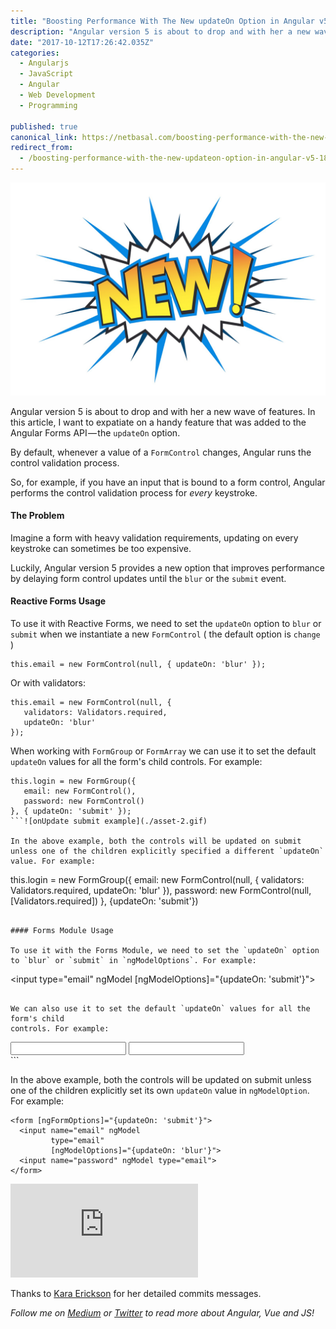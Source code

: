 ```yaml
---
title: "Boosting Performance With The New updateOn Option in Angular v5"
description: "Angular version 5 is about to drop and with her a new wave of features. In this article, I want to expatiate on a handy feature that was added to the Angular Forms API — the updateOn option. So, for…"
date: "2017-10-12T17:26:42.035Z"
categories: 
  - Angularjs
  - JavaScript
  - Angular
  - Web Development
  - Programming

published: true
canonical_link: https://netbasal.com/boosting-performance-with-the-new-updateon-option-in-angular-v5-18857279ace2
redirect_from:
  - /boosting-performance-with-the-new-updateon-option-in-angular-v5-18857279ace2
---
```


![Angular v5 updateOn](./asset-1.jpeg)

Angular version 5 is about to drop and with her a new wave of features. In this article, I want to expatiate on a handy feature that was added to the Angular Forms API — the `updateOn` option.

By default, whenever a value of a `FormControl` changes, Angular runs the control validation process.

So, for example, if you have an input that is bound to a form control, Angular performs the control validation process for _every_ keystroke.

#### The Problem

Imagine a form with heavy validation requirements, updating on every keystroke can sometimes be too expensive.

Luckily, Angular version 5 provides a new option that improves performance by delaying form control updates until the `blur` or the `submit` event.

#### Reactive Forms Usage

To use it with Reactive Forms, we need to set the `updateOn` option to `blur` or `submit` when we instantiate a new `FormControl` ( the default option is `change` )

```
this.email = new FormControl(null, { updateOn: 'blur' });
```

Or with validators:

```
this.email = new FormControl(null, {
   validators: Validators.required,
   updateOn: 'blur'
});
```

When working with `FormGroup` or `FormArray` we can use it to set the default `updateOn` values for all the form's child controls. For example:

```
this.login = new FormGroup({
   email: new FormControl(),
   password: new FormControl()
}, { updateOn: 'submit' });
```![onUpdate submit example](./asset-2.gif)

In the above example, both the controls will be updated on submit unless one of the children explicitly specified a different `updateOn` value. For example:

```
this.login = new FormGroup({
   email: new FormControl(null, {
      validators: Validators.required,
      updateOn: 'blur'
   }),
   password: new FormControl(null, [Validators.required])
}, {updateOn: 'submit'})
```

#### Forms Module Usage

To use it with the Forms Module, we need to set the `updateOn` option to `blur` or `submit` in `ngModelOptions`. For example:

```
<input type="email" ngModel [ngModelOptions]="{updateOn: 'submit'}">
```

We can also use it to set the default `updateOn` values for all the form's child  
controls. For example:

```
<form [ngFormOptions]="{updateOn: 'submit'}">
  <input name="email" ngModel type="email"> 
  <input name="password" ngModel type="email">
</form>
```

In the above example, both the controls will be updated on submit unless one of the children explicitly set its own `updateOn` value in `ngModelOption`. For example:

```
<form [ngFormOptions]="{updateOn: 'submit'}">
  <input name="email" ngModel 
         type="email" 
         [ngModelOptions]="{updateOn: 'blur'}"> 
  <input name="password" ngModel type="email">
</form>
```

<Embed src="https://stackblitz.com/edit/angular5-rc-87gsw6?embed=1" aspectRatio={undefined} caption="" />

Thanks to [Kara Erickson](https://twitter.com/karaforthewin) for her detailed commits messages.

_Follow me on_ [_Medium_](https://medium.com/@NetanelBasal/) _or_ [_Twitter_](https://twitter.com/NetanelBasal) _to read more about Angular, Vue and JS!_
